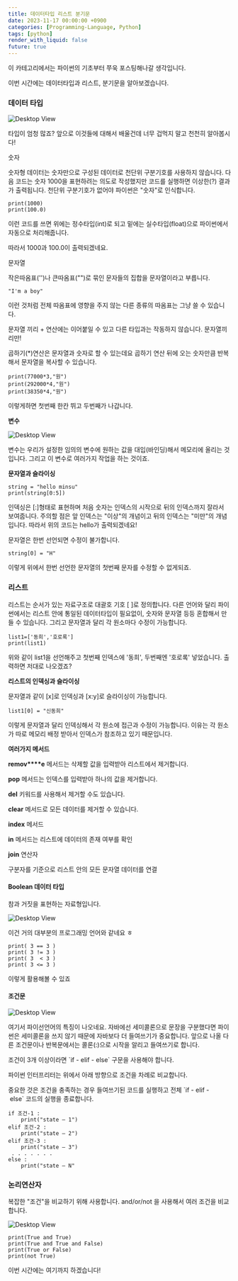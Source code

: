 ```yaml
---
title: 데이터타입 리스트 분기문
date: 2023-11-17 00:00:00 +0900
categories: [Programming-Language, Python]
tags: [python]
render_with_liquid: false
future: true
---
```

이 카테고리에서는 파이썬의 기초부터 쭈욱 포스팅해나갈 생각입니다.

이번 시간에는 데이터타입과 리스트, 분기문을 알아보겠습니다.

### **데이터 타입**

![Desktop View](/assets/img/Programming-Language/Python/Datatype-List-If/1.png)

타입이 엄청 많죠? 앞으로 이것들에 대해서 배울건데 너무 겁먹지 말고 천천히 알아봅시다!

숫자

숫자형 데이터는 숫자만으로 구성된 데이터로 천단위 구분기호를 사용하지 않습니다. 다음 코드는 숫자 1000을 표현하려는 의도로 작성했지만 코드를 실행하면 이상한(?) 결과가 출력됩니다. 천단위 구분기호가 없어야 파이썬은 "숫자"로 인식합니다.

```
print(1000)
print(100.0)
```

이런 코드를 쓰면 위에는 정수타입(int)로 되고 밑에는 실수타입(float)으로 파이썬에서 자동으로 처리해줍니다.

따라서 1000과 100.0이 출력되겠네요.

문자열

작은따옴표('')나 큰따옴표("")로 묶인 문자들의 집합을 문자열이라고 부릅니다.

```
"I'm a boy"
```

이런 것처럼 전체 따옴표에 영향을 주지 않는 다른 종류의 따옴표는 그냥 쓸 수 있습니다.

문자열 끼리 + 연산에는 이어붙일 수 있고 다른 타입과는 작동하지 않습니다. 문자열끼리만!

곱하기(\*)연산은 문자열과 숫자로 할 수 있는데요 곱하기 연산 뒤에 오는 숫자만큼 반복해서 문자열을 복사할 수 있습니다.

```
print(77000*3,"원")
print(292000*4,"원")
print(38350*4,"원")
```

이렇게하면 첫번째 한칸 뛰고 두번째가 나갑니다.

**변수**

![Desktop View](/assets/img/Programming-Language/Python/Datatype-List-If/2.png)

변수는 우리가 설정한 임의의 변수에 원하는 값을 대입(바인딩)해서 메모리에 올리는 것입니다. 그리고 이 변수로 여러가지 작업을 하는 것이죠.

**문자열과 슬라이싱**

```
string = "hello minsu"
print(string[0:5])
```

인덱싱은 \[:\]형태로 표현하며 처음 숫자는 인덱스의 시작으로 뒤의 인덱스까지 잘라서 보여줍니다. 주의할 점은 앞 인덱스는 "이상"의 개념이고 뒤의 인덱스는 "미만"의 개념입니다. 따라서 위의 코드는 hello가 출력되겠네요!

문자열은 한번 선언되면 수정이 불가합니다. 

```
string[0] = "H"
```

이렇게 위에서 한번 선언한 문자열의 첫번째 문자를 수정할 수 없게되죠.

### **리스트**

리스트는 순서가 있는 자료구조로 대괄호 기호 \[ \]로 정의합니다. 다른 언어와 달리 파이썬에서는 리스트 안에 통일된 데이터타입이 필요없이, 숫자와 문자열 등등 혼합해서 만들 수 있습니다. 그리고 문자열과 달리 각 원소마다 수정이 가능합니다.

```
list1=['동희','호로록']
print(list1)
```

위와 같이 list1을 선언해주고 첫번째 인덱스에 '동희', 두번째엔 '호로록' 넣었습니다. 출력하면 저대로 나오겠죠?

**리스트의 인덱싱과 슬라이싱**

문자열과 같이 \[x\]로 인덱싱과 \[x:y\]로 슬라이싱이 가능합니다.

```
list1[0] = "신동희"
```

이렇게 문자열과 달리 인덱싱해서 각 원소에 접근과 수정이 가능합니다. 이유는 각 원소가 따로 메모리 배정 받아서 인덱스가 참조하고 있기 때문입니다.

**여러가지 메서드**

**remov****e** 메서드는 삭제할 값을 입력받아 리스트에서 제거합니다.

**pop** 메서드는 인덱스를 입력받아 하나의 값을 제거합니다.

**del** 키워드를 사용해서 제거할 수도 있습니다.

**clear** 메서드로 모든 데이터를 제거할 수 있습니다.

**index** 메서드

**in** 메서드는 리스트에 데이터의 존재 여부를 확인

**join** 연산자

구분자를 기준으로 리스트 안의 모든 문자열 데이터를 연결

#### **Boolean 데이터 타입**

참과 거짓을 표현하는 자료형입니다.

![Desktop View](/assets/img/Programming-Language/Python/Datatype-List-If/3.png)

이건 거의 대부분의 프로그래밍 언어와 같네요 ㅎ

```
print( 3 == 3 )
print( 3 != 3 )
print( 3  < 3 )
print( 3 <= 3 )
```

이렇게 활용해볼 수 있죠

#### **조건문**

![Desktop View](/assets/img/Programming-Language/Python/Datatype-List-If/4.png)

여기서 파이선언어의 특징이 나오네요. 자바에선 세미콜론으로 문장을 구분했다면 파이썬은 세미콜론을 쓰지 않기 때문에 자바보다 더 들여쓰기가 중요합니다. 앞으로 나올 다른 조건문이나 반복문에서는 콜론(:)으로 시작을 알리고 들여쓰기로 합니다.

조건이 3개 이상이라면 \`if - elif - else\` 구문을 사용해야 합니다.

파이썬 인터프리터는 위에서 아래 방향으로 조건을 차례로 비교합니다.

중요한 것은 조건을 충족하는 경우 들여쓰기된 코드를 실행하고 전체 \`if - elif - else\` 코드의 실행을 종료합니다.

```
if 조건-1 :   
    print("state – 1")  
elif 조건-2 :   
    print("state – 2")  
elif 조건-3 :   
    print("state – 3")  
 . . . . . . .  
else :   
    print("state – N"
```

### **논리연산자**

복잡한 "조건"을 비교하기 위해 사용합니다. and/or/not 을 사용해서 여러 조건을 비교합니다.

![Desktop View](/assets/img/Programming-Language/Python/Datatype-List-If/5.png)

```
print(True and True)
print(True and True and False)
print(True or False)
print(not True)
```

이번 시간에는 여기까지 하겠습니다!